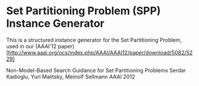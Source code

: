 # Set Partitioning Problem (SPP) Instance Generator

This is a structured instance generator for the Set Partitioning Problem, used in our (AAAI'12 paper)[http://www.aaai.org/ocs/index.php/AAAI/AAAI12/paper/download/5082/5229]

Non-Model-Based Search Guidance for Set Partitioning Problems
Serdar Kadioglu, Yuri Malitsky, Meinolf Sellmann
AAAI 2012
